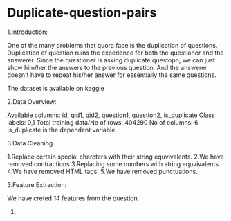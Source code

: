 # Duplicate-question-pairs

1.Introduction:

One of the many problems that quora face is the duplication of questions. Duplication of question ruins the experience for both the questioner and the answerer. Since the questioner is asking duplicate questopn, we can just show him/her the answers to the previous question. And the answerer doesn't have to repeat his/her answer for essentially the same questions.

The dataset is available on kaggle

2.Data Overview:

Available columns: id, qid1, qid2, question1, question2, is_duplicate
Class labels: 0,1
Total training data/No of rows: 404290
No of columns: 6
is_duplicate is the dependent variable.

3.Data Cleaning

1.Replace certain special charcters with their string equvivalents.
2.We have removed contractions
3.Replacing some numbers with string equvivalents.
4.We have  removed HTML tags.
5.We have removed  punctuations.

3.Feature Extraction:

We have creted 14 features from the question.

1.



